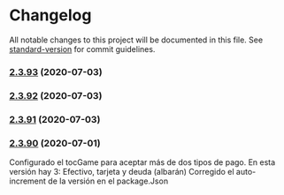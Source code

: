 # Changelog

All notable changes to this project will be documented in this file. See [standard-version](https://github.com/conventional-changelog/standard-version) for commit guidelines.

### [2.3.93](https://github.com/dobleamarilla/tocGameV2/compare/v2.3.92...v2.3.93) (2020-07-03)

### [2.3.92](https://github.com/dobleamarilla/tocGameV2/compare/v2.3.91...v2.3.92) (2020-07-03)

### [2.3.91](https://github.com/dobleamarilla/tocGameV2/compare/v2.3.88...v2.3.91) (2020-07-03)

### [2.3.90](https://github.com/dobleamarilla/tocGameV2/compare/v2.3.89...v2.3.90) (2020-07-01)

Configurado el tocGame para aceptar más de dos tipos de pago. En esta versión hay 3: Efectivo, tarjeta y deuda (albarán)
Corregido el auto-increment de la versión en el package.Json